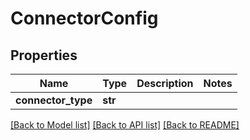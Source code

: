 # ConnectorConfig

## Properties
Name | Type | Description | Notes
------------ | ------------- | ------------- | -------------
**connector_type** | **str** |  | 

[[Back to Model list]](../README.md#documentation-for-models) [[Back to API list]](../README.md#documentation-for-api-endpoints) [[Back to README]](../README.md)

